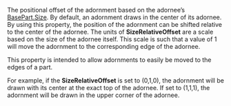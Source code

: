 The positional offset of the adornment based on the adornee’s [BasePart.Size](https://developer.roblox.com/api-reference/property/BasePart/Size). By default, an adornment draws in the center of its adornee. By using this property, the position of the adornment can be shifted relative to the center of the adornee. The units of **SizeRelativeOffset** are a scale based on the size of the adornee itself. This scale is such that a value of 1 will move the adornment to the corresponding edge of the adornee.

This property is intended to allow adornments to easily be moved to the edges of a part.

For example, if the **SizeRelativeOffset** is set to (0,1,0), the adornment will be drawn with its center at the exact top of the adornee. If set to (1,1,1), the adornment will be drawn in the upper corner of the adornee.